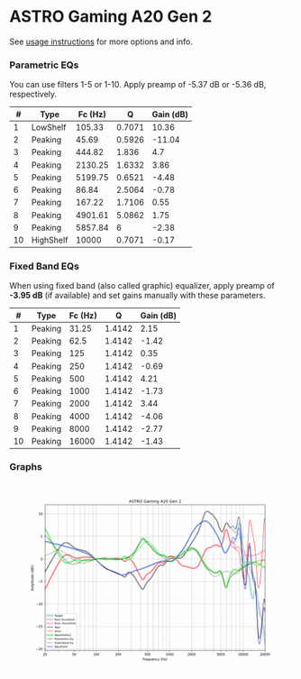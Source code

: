 # ASTRO Gaming A20 Gen 2
See [usage instructions](https://github.com/jaakkopasanen/AutoEq#usage) for more options and info.

### Parametric EQs
You can use filters 1-5 or 1-10. Apply preamp of -5.37 dB or -5.36 dB, respectively.

|   # | Type      |   Fc (Hz) |      Q |   Gain (dB) |
|-----|-----------|-----------|--------|-------------|
|   1 | LowShelf  |    105.33 | 0.7071 |       10.36 |
|   2 | Peaking   |     45.69 | 0.5926 |      -11.04 |
|   3 | Peaking   |    444.82 | 1.836  |        4.7  |
|   4 | Peaking   |   2130.25 | 1.6332 |        3.86 |
|   5 | Peaking   |   5199.75 | 0.6521 |       -4.48 |
|   6 | Peaking   |     86.84 | 2.5064 |       -0.78 |
|   7 | Peaking   |    167.22 | 1.7106 |        0.55 |
|   8 | Peaking   |   4901.61 | 5.0862 |        1.75 |
|   9 | Peaking   |   5857.84 | 6      |       -2.38 |
|  10 | HighShelf |  10000    | 0.7071 |       -0.17 |

### Fixed Band EQs
When using fixed band (also called graphic) equalizer, apply preamp of **-3.95 dB** (if available) and set gains manually with these parameters.

|   # | Type    |   Fc (Hz) |      Q |   Gain (dB) |
|-----|---------|-----------|--------|-------------|
|   1 | Peaking |     31.25 | 1.4142 |        2.15 |
|   2 | Peaking |     62.5  | 1.4142 |       -1.42 |
|   3 | Peaking |    125    | 1.4142 |        0.35 |
|   4 | Peaking |    250    | 1.4142 |       -0.69 |
|   5 | Peaking |    500    | 1.4142 |        4.21 |
|   6 | Peaking |   1000    | 1.4142 |       -1.73 |
|   7 | Peaking |   2000    | 1.4142 |        3.44 |
|   8 | Peaking |   4000    | 1.4142 |       -4.06 |
|   9 | Peaking |   8000    | 1.4142 |       -2.77 |
|  10 | Peaking |  16000    | 1.4142 |       -1.43 |

### Graphs
![](./ASTRO%20Gaming%20A20%20Gen%202.png)
